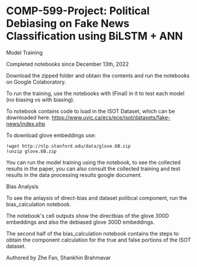 # COMP-599-Project: Political Debiasing on Fake News Classification using BiLSTM + ANN

Model Training

Completed notebooks since December 13th, 2022

Download the zipped folder and obtain the contents and run the notebooks on Google Colaboratory.

To run the training, use the notebooks with (Final) in it to test each model (no biasing vs with biasing).

To notebook contains code to load in the ISOT Dataset, which can be downloaded here: https://www.uvic.ca/ecs/ece/isot/datasets/fake-news/index.php

To download glove embeddings use:

```
!wget http://nlp.stanford.edu/data/glove.6B.zip
!unzip glove.6B.zip
```

You can run the model training using the notebook, to see the collected results in the paper, you can also consult the collected training and test results in the data processing results google document.

Bias Analysis

To see the anlaysis of direct-bias and dataset political component, run the bias_calculation notebook.

The notebook's cell outputs show the directbias of the glove 300D embeddings and also the debiased glove 300D embeddings. 

The second half of the bias_calculation notebook contains the steps to obtain the component calculation for the true and false portions of the ISOT dataset.

Authored by Zhe Fan, Shankhin Brahmavar
